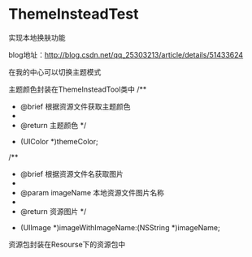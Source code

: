 # ThemeInsteadTest

实现本地换肤功能

blog地址：http://blog.csdn.net/qq_25303213/article/details/51433624

在我的中心可以切换主题模式

主题颜色封装在ThemeInsteadTool类中
/**
*    @brief  根据资源文件获取主题颜色
*
*    @return 主题颜色
*/
+ (UIColor *)themeColor;

/**
*    @brief  根据资源文件名获取图片
*
*    @param imageName 本地资源文件图片名称
*
*    @return 资源图片
*/
+ (UIImage *)imageWithImageName:(NSString *)imageName;

资源包封装在Resourse下的资源包中
